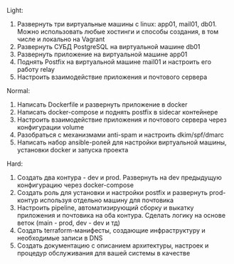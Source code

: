 Light:
1. Развернуть три виртуальные машины с linux: app01, mail01, db01. Можно использовать любые хостинги и способы создания, в том числе и локально на
Vagrant
2. Развернуть СУБД PostgreSQL на виртуальной машине db01
3. Развернуть приложение на виртуальной машине app01
4. Поднять Postfix на виртуальной машине mail01 и настроить его работу
relay
5. Настроить взаимодействие приложения и почтового сервера
   
Normal:
1. Написать Dockerfile и развернуть приложение в docker
2. Написать docker-compose и поднять postfix в sidecar контейнере
3. Настроить взаимодействие приложения и почтового сервера через конфигурации volume
4. Разобраться с механизмами anti-spam и настроить dkim/spf/dmarc
5. Написать набор ansible-ролей для настройки виртуальной машины, установки docker и запуска проекта

Hard:
1. Создать два контура - dev и prod. Развернуть на dev предыдущую конфигурацию через docker-compose
2. Создать роль для установки и настройки postfix и развернуть prod-контур используя отдельно машину для почтовика
3. Настроить pipeline, автоматизирующий сборку и выкатку приложения и почтовика на оба контура. Сделать логику на основе веток (main - prod, dev - dev и тд)
4. Создать terraform-манифесты, создающие инфраструктуру и необходимые записи в DNS
5. Создать документацию с описанием архитектуры, настроек и процедур обслуживания для вашей системы в качестве